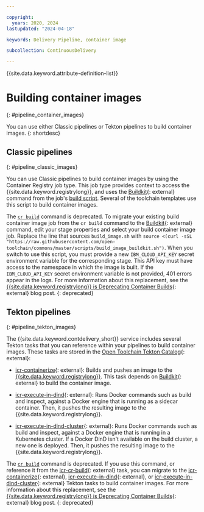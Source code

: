 ```yaml
---

copyright:
  years: 2020, 2024
lastupdated: "2024-04-18"

keywords: Delivery Pipeline, container image

subcollection: ContinuousDelivery

---
```


{{site.data.keyword.attribute-definition-list}}

# Building container images
{: #pipeline_container_images}

You can use either Classic pipelines or Tekton pipelines to build container images.
{: shortdesc}

## Classic pipelines
{: #pipeline_classic_images}

You can use Classic pipelines to build container images by using the Container Registry job type. This job type provides context to access the {{site.data.keyword.registrylong}}, and uses the [Buildkit](https://github.com/moby/buildkit){: external} command from the job's [build script](https://github.com/open-toolchain/commons/blob/master/scripts/build_image_buildkit.sh). Several of the toolchain templates use this script to build container images.

The [`cr build`](/docs/Registry?topic=Registry-containerregcli) command is deprecated. To migrate your existing build container image job from the `cr build` command to the [Buildkit](https://github.com/moby/buildkit){: external} command, edit your stage properties and select your build container image job. Replace the line that sources `build_image.sh` with `source <(curl -sSL "https://raw.githubusercontent.com/open-toolchain/commons/master/scripts/build_image_buildkit.sh")`. When you switch to use this script, you must provide a new `IBM_CLOUD_API_KEY` secret environment variable for the corresponding stage. This API key must have access to the namespace in which the image is built. If the `IBM_CLOUD_API_KEY` secret environment variable is not provided, 401 errors appear in the logs. For more information about this replacement, see the [{{site.data.keyword.registrylong}} is Deprecating Container Builds](https://www.ibm.com/blog/announcement/ibm-cloud-container-registry-deprecating-container-builds/){: external} blog post.
{: deprecated}

## Tekton pipelines
{: #pipeline_tekton_images}

The {{site.data.keyword.contdelivery_short}} service includes several Tekton tasks that you can reference within your pipelines to build container images. These tasks are stored in the [Open Toolchain Tekton Catalog](https://github.com/open-toolchain/tekton-catalog/tree/master/container-registry){: external}:

* [icr-containerize](https://github.com/open-toolchain/tekton-catalog/blob/master/container-registry/README.md#icr-containerize){: external}: Builds and pushes an image to the [{{site.data.keyword.registrylong}}](/docs/Registry?topic=Registry-getting-started). This task depends on [Buildkit](https://github.com/moby/buildkit){: external} to build the container image.

* [icr-execute-in-dind](https://github.com/open-toolchain/tekton-catalog/blob/master/container-registry/README.md#icr-execute-in-dind){: external}: Runs Docker commands such as build and inspect, against a Docker engine that is running as a sidecar container. Then, it pushes the resulting image to the {{site.data.keyword.registrylong}}.

* [icr-execute-in-dind-cluster](https://github.com/open-toolchain/tekton-catalog/blob/master/container-registry/README.md#icr-execute-in-dind-cluster){: external}: Runs Docker commands such as build and inspect, against a Docker engine that is running in a Kubernetes cluster. If a Docker DinD isn't available on the build cluster, a new one is deployed. Then, it pushes the resulting image to the {{site.data.keyword.registrylong}}.


The [`cr build`](/docs/container-registry-cli-plugin?topic=container-registry-cli-plugin-containerregcli) command is deprecated. If you use this command, or reference it from the [icr-cr-build](https://github.com/open-toolchain/tekton-catalog/blob/master/container-registry/README.md#icr-cr-build){: external} task, you can migrate to the [icr-containerize](https://github.com/open-toolchain/tekton-catalog/blob/master/container-registry/README.md#icr-containerize
){: external}, [icr-execute-in-dind](https://github.com/open-toolchain/tekton-catalog/blob/master/container-registry/README.md#icr-execute-in-dind){: external}, or [icr-execute-in-dind-cluster](https://github.com/open-toolchain/tekton-catalog/blob/master/container-registry/README.md#icr-execute-in-dind-cluster){: external} Tekton tasks to build container images. For more information about this replacement, see the [{{site.data.keyword.registrylong}} is Deprecating Container Builds](https://www.ibm.com/blog/announcement/ibm-cloud-container-registry-deprecating-container-builds/){: external} blog post.
{: deprecated}
